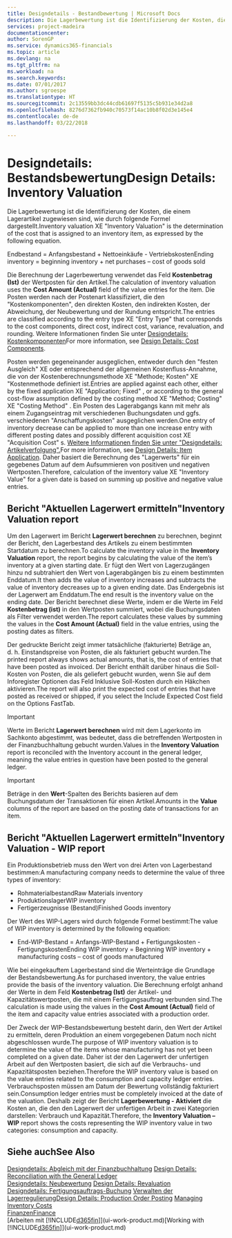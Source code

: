 ```yaml
---
title: Designdetails - Bestandbewertung | Microsoft Docs
description: Die Lagerbewertung ist die Identifizierung der Kosten, die einem Lagerartikel zugewiesen sind, wie durch folgende Formel dargestellt.
services: project-madeira
documentationcenter: 
author: SorenGP
ms.service: dynamics365-financials
ms.topic: article
ms.devlang: na
ms.tgt_pltfrm: na
ms.workload: na
ms.search.keywords: 
ms.date: 07/01/2017
ms.author: sgroespe
ms.translationtype: HT
ms.sourcegitcommit: 2c13559bb3dc44cdb61697f5135c5b931e34d2a8
ms.openlocfilehash: 8276d7362fb940c70573f14ac10b8f02d3e145e4
ms.contentlocale: de-de
ms.lasthandoff: 03/22/2018

---
```

# <a name="design-details-inventory-valuation"></a><span data-ttu-id="a3d02-103">Designdetails: Bestandsbewertung</span><span class="sxs-lookup"><span data-stu-id="a3d02-103">Design Details: Inventory Valuation</span></span>
<span data-ttu-id="a3d02-104">Die Lagerbewertung ist die Identifizierung der Kosten, die einem Lagerartikel zugewiesen sind, wie durch folgende Formel dargestellt.</span><span class="sxs-lookup"><span data-stu-id="a3d02-104">Inventory valuation XE "Inventory Valuation"  is the determination of the cost that is assigned to an inventory item, as expressed by the following equation.</span></span>  

<span data-ttu-id="a3d02-105">Endbestand = Anfangsbestand + Nettoeinkäufe - Vertriebskosten</span><span class="sxs-lookup"><span data-stu-id="a3d02-105">Ending inventory = beginning inventory + net purchases – cost of goods sold</span></span>  

<span data-ttu-id="a3d02-106">Die Berechnung der Lagerbewertung verwendet das Feld **Kostenbetrag (Ist)** der Wertposten für den Artikel.</span><span class="sxs-lookup"><span data-stu-id="a3d02-106">The calculation of inventory valuation uses the **Cost Amount (Actual)** field of the value entries for the item.</span></span> <span data-ttu-id="a3d02-107">Die Posten werden nach der Postenart klassifiziert, die den "Kostenkomponenten", den direkten Kosten, den indirekten Kosten, der Abweichung, der Neubewertung und der Rundung entspricht.</span><span class="sxs-lookup"><span data-stu-id="a3d02-107">The entries are classified according to the entry type XE "Entry Type"  that corresponds to the cost components, direct cost, indirect cost, variance, revaluation, and rounding.</span></span> <span data-ttu-id="a3d02-108">Weitere Informationen finden Sie unter [Designdetails: Kostenkomponenten](design-details-cost-components.md)</span><span class="sxs-lookup"><span data-stu-id="a3d02-108">For more information, see [Design Details: Cost Components](design-details-cost-components.md).</span></span>  

<span data-ttu-id="a3d02-109">Posten werden gegeneinander ausgeglichen, entweder durch den "festen Ausgleich" XE oder entsprechend der allgemeinen Kostenfluss-Annahme, die von der Kostenberechnungsmethode XE "Methode; Kosten" XE "Kostenmethode definiert ist.</span><span class="sxs-lookup"><span data-stu-id="a3d02-109">Entries are applied against each other, either by the fixed application XE "Application; Fixed" , or according to the general cost-flow assumption defined by the costing method XE "Method; Costing"  XE "Costing Method" .</span></span> <span data-ttu-id="a3d02-110">Ein Posten des Lagerabgangs kann mit mehr als einem Zugangseintrag mit verschiedenen Buchungsdaten und ggfs. verschiedenen "Anschaffungskosten" ausgeglichen werden.</span><span class="sxs-lookup"><span data-stu-id="a3d02-110">One entry of inventory decrease can be applied to more than one increase entry with different posting dates and possibly different acquisition cost XE "Acquisition Cost" s.</span></span> <span data-ttu-id="a3d02-111">[Weitere Informationen finden Sie unter "Designdetails: Artikelverfolgung".](design-details-item-application.md)</span><span class="sxs-lookup"><span data-stu-id="a3d02-111">For more information, see [Design Details: Item Application](design-details-item-application.md).</span></span> <span data-ttu-id="a3d02-112">Daher basiert die Berechnung des "Lagerwerts" für ein gegebenes Datum auf dem Aufsummieren von positiven und negativen Wertposten.</span><span class="sxs-lookup"><span data-stu-id="a3d02-112">Therefore, calculation of the inventory value XE "Inventory Value"  for a given date is based on summing up positive and negative value entries.</span></span>  

## <a name="inventory-valuation-report"></a><span data-ttu-id="a3d02-113">Bericht "Aktuellen Lagerwert ermitteln"</span><span class="sxs-lookup"><span data-stu-id="a3d02-113">Inventory Valuation report</span></span>  
<span data-ttu-id="a3d02-114">Um den Lagerwert im Bericht **Lagerwert berechnen** zu berechnen, beginnt der Bericht, den Lagerbestand des Artikels zu einem bestimmten Startdatum zu berechnen.</span><span class="sxs-lookup"><span data-stu-id="a3d02-114">To calculate the inventory value in the **Inventory Valuation** report, the report begins by calculating the value of the item’s inventory at a given starting date.</span></span> <span data-ttu-id="a3d02-115">Er fügt den Wert von Lagerzugängen hinzu nd subtrahiert den Wert von Lagerabgängen bis zu einem bestimmten Enddatum.</span><span class="sxs-lookup"><span data-stu-id="a3d02-115">It then adds the value of inventory increases and subtracts the value of inventory decreases up to a given ending date.</span></span> <span data-ttu-id="a3d02-116">Das Endergebnis ist der Lagerwert am Enddatum.</span><span class="sxs-lookup"><span data-stu-id="a3d02-116">The end result is the inventory value on the ending date.</span></span> <span data-ttu-id="a3d02-117">Der Bericht berechnet diese Werte, indem er die Werte im Feld **Kostenbetrag (ist)** in den Wertposten summiert, wobei die Buchungsdaten als Filter verwendet werden.</span><span class="sxs-lookup"><span data-stu-id="a3d02-117">The report calculates these values by summing the values in the **Cost Amount (Actual)** field in the value entries, using the posting dates as filters.</span></span>  

<span data-ttu-id="a3d02-118">Der gedruckte Bericht zeigt immer tatsächliche (fakturierte) Beträge an, d. h. Einstandspreise von Posten, die als fakturiert gebucht wurden.</span><span class="sxs-lookup"><span data-stu-id="a3d02-118">The printed report always shows actual amounts, that is, the cost of entries that have been posted as invoiced.</span></span> <span data-ttu-id="a3d02-119">Der Bericht enthält darüber hinaus die Soll-Kosten von Posten, die als geliefert gebucht wurden, wenn Sie auf dem Inforegister Optionen das Feld Inklusive Soll-Kosten durch ein Häkchen aktivieren.</span><span class="sxs-lookup"><span data-stu-id="a3d02-119">The report will also print the expected cost of entries that have posted as received or shipped, if you select the Include Expected Cost field on the Options FastTab.</span></span>  

> [!IMPORTANT]  
>  <span data-ttu-id="a3d02-120">Werte im Bericht **Lagerwert berechnen** wird mit dem Lagerkonto im Sachkonto abgestimmt, was bedeutet, dass die betreffenden Wertposten in der Finanzbuchhaltung gebucht wurden.</span><span class="sxs-lookup"><span data-stu-id="a3d02-120">Values in the **Inventory Valuation** report is reconciled with the Inventory account in the general ledger, meaning the value entries in question have been posted to the general ledger.</span></span>  

> [!IMPORTANT]  
>  <span data-ttu-id="a3d02-121">Beträge in den **Wert**-Spalten des Berichts basieren auf dem Buchungsdatum der Transaktionen für einen Artikel.</span><span class="sxs-lookup"><span data-stu-id="a3d02-121">Amounts in the **Value** columns of the report are based on the posting date of transactions for an item.</span></span>  

## <a name="inventory-valuation---wip-report"></a><span data-ttu-id="a3d02-122">Bericht "Aktuellen Lagerwert ermitteln"</span><span class="sxs-lookup"><span data-stu-id="a3d02-122">Inventory Valuation - WIP report</span></span>  
<span data-ttu-id="a3d02-123">Ein Produktionsbetrieb muss den Wert von drei Arten von Lagerbestand bestimmen:</span><span class="sxs-lookup"><span data-stu-id="a3d02-123">A manufacturing company needs to determine the value of three types of inventory:</span></span>  

* <span data-ttu-id="a3d02-124">Rohmaterialbestand</span><span class="sxs-lookup"><span data-stu-id="a3d02-124">Raw Materials inventory</span></span>  
* <span data-ttu-id="a3d02-125">Produktionslager</span><span class="sxs-lookup"><span data-stu-id="a3d02-125">WIP inventory</span></span>  
* <span data-ttu-id="a3d02-126">Fertigerzeugnisse (Bestand)</span><span class="sxs-lookup"><span data-stu-id="a3d02-126">Finished Goods inventory</span></span>  

<span data-ttu-id="a3d02-127">Der Wert des WIP-Lagers wird durch folgende Formel bestimmt:</span><span class="sxs-lookup"><span data-stu-id="a3d02-127">The value of WIP inventory is determined by the following equation:</span></span>  

* <span data-ttu-id="a3d02-128">End-WIP-Bestand = Anfangs-WIP-Bestand + Fertigungskosten - Fertigungskosten</span><span class="sxs-lookup"><span data-stu-id="a3d02-128">Ending WIP inventory = Beginning WIP inventory + manufacturing costs – cost of goods manufactured</span></span>  

<span data-ttu-id="a3d02-129">Wie bei eingekauftem Lagerbestand sind die Werteinträge die Grundlage der Bestandsbewertung.</span><span class="sxs-lookup"><span data-stu-id="a3d02-129">As for purchased inventory, the value entries provide the basis of the inventory valuation.</span></span> <span data-ttu-id="a3d02-130">Die Berechnung erfolgt anhand der Werte in dem Feld **Kostenbetrag (Ist)** der Artikel- und Kapazitätswertposten, die mit einem Fertigungsauftrag verbunden sind.</span><span class="sxs-lookup"><span data-stu-id="a3d02-130">The calculation is made using the values in the **Cost Amount (Actual)** field of the item and capacity value entries associated with a production order.</span></span>  

<span data-ttu-id="a3d02-131">Der Zweck der WIP-Bestandsbewertung besteht darin, den Wert der Artikel zu ermitteln, deren Produktion an einem vorgegebenen Datum noch nicht abgeschlossen wurde.</span><span class="sxs-lookup"><span data-stu-id="a3d02-131">The purpose of WIP inventory valuation is to determine the value of the items whose manufacturing has not yet been completed on a given date.</span></span> <span data-ttu-id="a3d02-132">Daher ist der den Lagerwert der unfertigen Arbeit auf den Wertposten basiert, die sich auf die Verbrauchs- und Kapazitätsposten beziehen.</span><span class="sxs-lookup"><span data-stu-id="a3d02-132">Therefore the WIP inventory value is based on the value entries related to the consumption and capacity ledger entries.</span></span> <span data-ttu-id="a3d02-133">Verbrauchsposten müssen am Datum der Bewertung vollständig fakturiert sein.</span><span class="sxs-lookup"><span data-stu-id="a3d02-133">Consumption ledger entries must be completely invoiced at the date of the valuation.</span></span> <span data-ttu-id="a3d02-134">Deshalb zeigt der Bericht **Lagerbewertung - Aktiviert** die Kosten an, die den den Lagerwert der unfertigen Arbeit in zwei Kategorien darstellen: Verbrauch und Kapazität.</span><span class="sxs-lookup"><span data-stu-id="a3d02-134">Therefore, the **Inventory Valuation – WIP** report shows the costs representing the WIP inventory value in two categories: consumption and capacity.</span></span>  

## <a name="see-also"></a><span data-ttu-id="a3d02-135">Siehe auch</span><span class="sxs-lookup"><span data-stu-id="a3d02-135">See Also</span></span>  
<span data-ttu-id="a3d02-136">[Designdetails: Abgleich mit der Finanzbuchhaltung](design-details-reconciliation-with-the-general-ledger.md) </span><span class="sxs-lookup"><span data-stu-id="a3d02-136">[Design Details: Reconciliation with the General Ledger](design-details-reconciliation-with-the-general-ledger.md) </span></span>  
<span data-ttu-id="a3d02-137">[Designdetails: Neubewertung](design-details-revaluation.md) </span><span class="sxs-lookup"><span data-stu-id="a3d02-137">[Design Details: Revaluation](design-details-revaluation.md) </span></span>  
<span data-ttu-id="a3d02-138">[Designdetails: Fertigungsauftrags-Buchung](design-details-production-order-posting.md)
[Verwalten der Lagerregulierung](finance-manage-inventory-costs.md)</span><span class="sxs-lookup"><span data-stu-id="a3d02-138">[Design Details: Production Order Posting](design-details-production-order-posting.md)
[Managing Inventory Costs](finance-manage-inventory-costs.md)</span></span>  
[<span data-ttu-id="a3d02-139">Finanzen</span><span class="sxs-lookup"><span data-stu-id="a3d02-139">Finance</span></span>](finance.md)  
<span data-ttu-id="a3d02-140">[Arbeiten mit [!INCLUDE[d365fin](includes/d365fin_md.md)]](ui-work-product.md)</span><span class="sxs-lookup"><span data-stu-id="a3d02-140">[Working with [!INCLUDE[d365fin](includes/d365fin_md.md)]](ui-work-product.md)</span></span>


